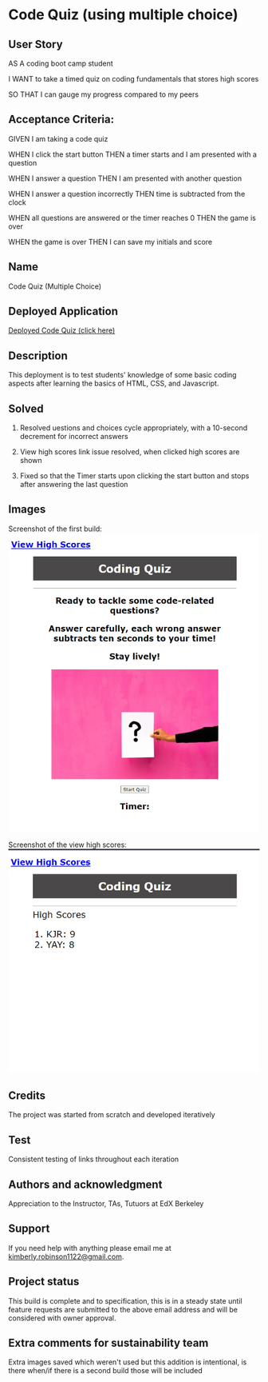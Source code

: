 # Code Quiz (using multiple choice)

## User Story
AS A coding boot camp student

I WANT to take a timed quiz on coding fundamentals that stores high scores

SO THAT I can gauge my progress compared to my peers


## Acceptance Criteria: 
GIVEN I am taking a code quiz

WHEN I click the start button
    THEN a timer starts and I am presented with a question

WHEN I answer a question
    THEN I am presented with another question

WHEN I answer a question incorrectly
    THEN time is subtracted from the clock

WHEN all questions are answered or the timer reaches 0
    THEN the game is over

WHEN the game is over
    THEN I can save my initials and score

## Name
Code Quiz (Multiple Choice)

## Deployed Application
[Deployed Code Quiz (click here)](https://kimberlyrobinson11122.github.io/multiple_choice_quiz/)

## Description
This deployment is to test students' knowledge of some basic coding aspects after learning the basics of HTML, CSS, and Javascript. 

## Solved
1. Resolved uestions and choices cycle appropriately, with a 10-second decrement for incorrect answers

2. View high scores link issue resolved, when clicked high scores are shown

3. Fixed so that the Timer starts upon clicking the start button and stops after answering the last question


## Images
Screenshot of the first build:
![My Portfolio Initial Build](./assets/images/Code%20Quiz%20Initial%20Build%2020240327%20v1.png)

Screenshot of the view high scores:
![Project Card Adjustment Success](./assets/images/Code%20Quiz%20Initial%20Build%20-%20View%20High%20Scores%2020240327%20v1.png)

## Credits
The project was started from scratch and developed iteratively


## Test
Consistent testing of links throughout each iteration


## Authors and acknowledgment
Appreciation to the Instructor, TAs, Tutuors at EdX Berkeley


## Support
If you need help with anything please email me at kimberly.robinson1122@gmail.com.


## Project status
This build is complete and to specification, this is in a steady state until feature requests are submitted to the above email address and will be considered with owner approval. 

## Extra comments for sustainability team
Extra images saved which weren't used but this addition is intentional, is there when/if there is a second build those will be included

